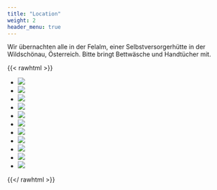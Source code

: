 ```yaml
---
title: "Location"
weight: 2
header_menu: true
---
```


Wir übernachten alle in der Felalm, einer Selbstversorgerhütte in der Wildschönau, Österreich.
Bitte bringt Bettwäsche und Handtücher mit.

{{< rawhtml >}}

<section id="image-carousel" class="splide" aria-label="Die Huette">
  <div class="splide__track">
  <ul class="splide__list">
    <li class="splide__slide"> <img src="images/frontal.jpg"> </li>
    <li class="splide__slide"> <img src="images/terrasse2.jpg"> </li>
    <li class="splide__slide"> <img src="images/ausblick.jpg"> </li>
    <li class="splide__slide"> <img src="images/aussenansicht.jpg"> </li>
    <li class="splide__slide"> <img src="images/balkon.jpg"> </li>
    <li class="splide__slide"> <img src="images/terrasse.jpg"> </li>
    <li class="splide__slide"> <img src="images/grill.jpg"> </li>
    <li class="splide__slide"> <img src="images/sauna.jpg"> </li>
    <li class="splide__slide"> <img src="images/innenbereich.jpg"> </li>
    <li class="splide__slide"> <img src="images/tresen.jpg"> </li>
   <li class="splide__slide"> <img src="images/doppelbett.jpg"> </li>
  </ul>
  <div class="splide__progress">
   <div class="splide__progress__bar"/>
   </div>
  </div>
</section>

{{</ rawhtml >}}
